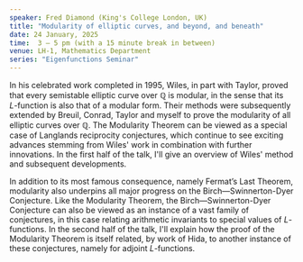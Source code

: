 ```yaml
---
speaker: Fred Diamond (King's College London, UK)
title: "Modularity of elliptic curves, and beyond, and beneath"
date: 24 January, 2025
time:  3 – 5 pm (with a 15 minute break in between)
venue: LH-1, Mathematics Department
series: "Eigenfunctions Seminar"
---
```


In his celebrated work completed in 1995, Wiles, in part with Taylor, proved that every semistable elliptic curve over $\mathbb{Q}$ is modular,
in the sense that its $L$-function is also that of a modular form. Their methods were subsequently extended by Breuil, Conrad, Taylor and myself
to prove the modularity of all elliptic curves over $\mathbb{Q}$. The Modularity Theorem can be viewed as a special case of Langlands reciprocity
conjectures, which continue to see exciting advances stemming from Wiles' work in combination with further innovations. In the first half of the
talk, I'll give an overview of Wiles' method and subsequent developments.

In addition to its most famous consequence, namely Fermat’s Last Theorem, modularity also underpins all major progress on the Birch—Swinnerton-Dyer
Conjecture. Like the Modularity Theorem, the Birch—Swinnerton-Dyer Conjecture can also be viewed as an instance of a vast family of conjectures,
in this case relating arithmetic invariants to special values of $L$-functions. In the second half of the talk, I'll explain how the proof of the
Modularity Theorem is itself related, by work of Hida, to another instance of these conjectures, namely for adjoint $L$-functions.
